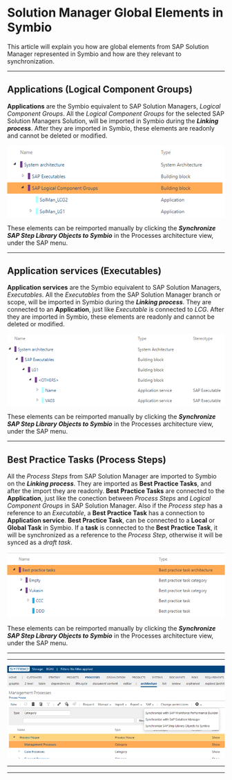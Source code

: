 # Solution Manager Global Elements in Symbio

This article will explain you how are global elements from SAP Solution Manager represented in Symbio and how are they relevant to synchronization.

***
## Applications (Logical Component Groups)

**Applications** are the Symbio equivalent to SAP Solution Managers, *Logical Component Groups*. All the *Logical Component Groups* for the selected 
SAP Solution Managers Solution, will be imported in Symbio during the ***Linking process***. After they are imported in Symbio, these elements are readonly
and cannot be deleted or modified.

![Test](media/Applications.png)

These elements can be reimported manually by clicking the ***Synchronize SAP Step Library Objects to Symbio*** in the Processes architecture view, under the SAP menu.

***
## Application services (Executables)

**Application services** are the Symbio equivalent to SAP Solution Managers, *Executables*. All the *Executables* from the
SAP Solution Manager branch or scope, will be imported in Symbio during the ***Linking process***. They are connected to an **Application**, just like *Executable* is connected to *LCG*. After they are imported in Symbio, these elements are readonly and cannot be deleted or modified.

![Test](media/ApplicationServices.png)

These elements can be reimported manually by clicking the ***Synchronize SAP Step Library Objects to Symbio*** in the Processes architecture view, under the SAP menu.

***
## Best Practice Tasks (Process Steps)

All the *Process Steps* from SAP Solution Manager are imported to Symbio on the ***Linking process***. They are imported as **Best Practice Tasks**, 
and after the import they are readonly. **Best Practice Tasks** are connected to the **Application**, just like the conection between 
*Process Steps* and *Logical Component Groups* in SAP Solution Manager. Also if the *Process step* has a reference to an *Executable*, a **Best Practice Task** has a connection to **Application service**.
**Best Practice Task**, can be connected to a **Local** or **Global Task** in Symbio. If a **task** is connected to the **Best Practice Task**, it will be
synchronized as a reference to the *Process Step*, otherwise it will be synced as a *draft task*. 

![Test](media/BestPracticeTasks.png)

These elements can be reimported manually by clicking the ***Synchronize SAP Step Library Objects to Symbio*** in the Processes architecture view, under the SAP menu.

***
---

![Test](media/SyncBPTsButton.png)

---
***